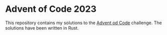 # Advent of Code 2023

This repository contains my solutions to the [Advent od Code](https://adventofcode.com/) challenge. The solutions have been written in Rust.